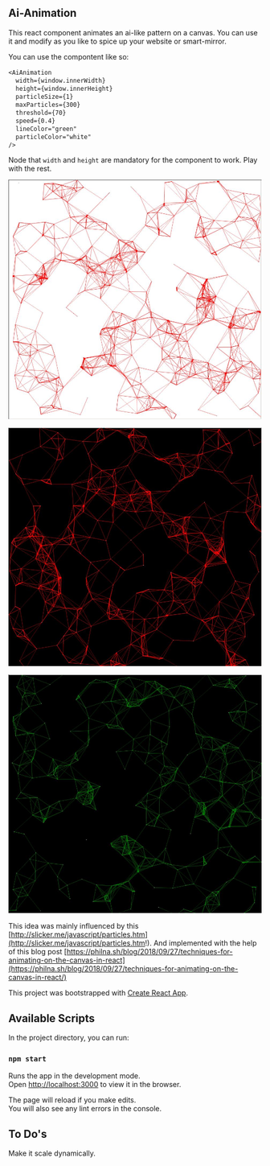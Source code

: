 ## Ai-Animation

This react component animates an ai-like pattern on a canvas. You can use it and modify as you
like to spice up your website or smart-mirror.

You can use the compontent like so:
```JSX
<AiAnimation
  width={window.innerWidth}
  height={window.innerHeight}
  particleSize={1}
  maxParticles={300}
  threshold={70}
  speed={0.4}
  lineColor="green"
  particleColor="white"
/>
```
Node that `width` and `height` are mandatory for the component to work. Play with the rest.

![with white background](/img/ai1.jpg)

![with white background](/img/ai2.jpg)

![with white background](/img/ai3.jpg)

This idea was mainly influenced by this
[http://slicker.me/javascript/particles.htm](http://slicker.me/javascript/particles.htm!).
And implemented with the help of this blog post
[https://philna.sh/blog/2018/09/27/techniques-for-animating-on-the-canvas-in-react](https://philna.sh/blog/2018/09/27/techniques-for-animating-on-the-canvas-in-react/)


This project was bootstrapped with
[Create React App](https://github.com/facebook/create-react-app).

## Available Scripts

In the project directory, you can run:

### `npm start`

Runs the app in the development mode.<br>
Open [http://localhost:3000](http://localhost:3000) to view it in the browser.

The page will reload if you make edits.<br>
You will also see any lint errors in the console.

## To Do's

Make it scale dynamically.
